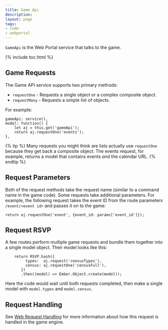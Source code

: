 ```yaml
---
title: Game Api
description: 
layout: page
tags:
- code
- webportal
---
```


`GameApi` is the Web Portal service that talks to the game. 

{% include toc.html %}

## Game Requests

The Game API service supports two primary methods: 

* `requestOne` - Requests a single object or a complex composite object.
* `requestMany` - Requests a simple list of objects.

For example:

    gameApi: service(),    
    model: function() {
        let aj = this.get('gameApi');
        return aj.requestOne('events');
    },

{% tip %} 
Many requests you might think are lists actually use  `requestOne`  because they get back a composite object.  The events request, for example, returns a model that contains events _and_ the calendar URL.
{% endtip %}

## Request Parameters

Both of the request methods take the request name (similar to a command name in the game code).  Some requests take additional parameters.  For example, the following request takes the event ID from the route parameters `/event/<event id>` and passes it on to the game:

    return aj.requestOne('event', {event_id: params['event_id']});

## Request RSVP

A few routes perform multiple game requests and bundle them together into a single model object.  Their model looks like this:

        return RSVP.hash({
             types:  aj.request('censusTypes'),
             census: aj.requestOne('censusFull'),
           })
           .then((model) => Ember.Object.create(model));

Here the code would wait until both requests completed, then make a single model with `model.types` and `model.census`.

## Request Handling

See [Web Request Handling](/tutorials/code/web-requests.html) for more information about how this request is handled in the game engine.